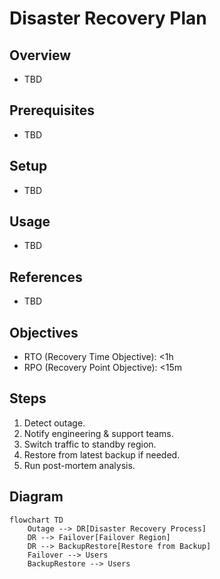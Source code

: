 # Disaster Recovery Plan

## Overview
- TBD

## Prerequisites
- TBD

## Setup
- TBD

## Usage
- TBD

## References
- TBD


## Objectives
- RTO (Recovery Time Objective): <1h
- RPO (Recovery Point Objective): <15m

## Steps
1. Detect outage.
2. Notify engineering & support teams.
3. Switch traffic to standby region.
4. Restore from latest backup if needed.
5. Run post-mortem analysis.

## Diagram
```mermaid
flowchart TD
    Outage --> DR[Disaster Recovery Process]
    DR --> Failover[Failover Region]
    DR --> BackupRestore[Restore from Backup]
    Failover --> Users
    BackupRestore --> Users
```
